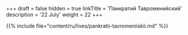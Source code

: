 +++
draft = false
hidden = true
linkTitle = 'Панкратий Тавроменийский'
description = '22 July'
weight = 22
+++

{{% include file="content/ru/lives/pankratii-tavromeniiskii.md" %}}
